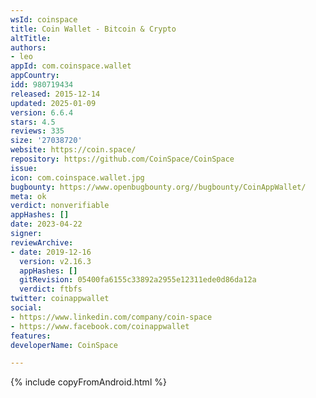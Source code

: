 ```yaml
---
wsId: coinspace
title: Coin Wallet - Bitcoin & Crypto
altTitle: 
authors:
- leo
appId: com.coinspace.wallet
appCountry: 
idd: 980719434
released: 2015-12-14
updated: 2025-01-09
version: 6.6.4
stars: 4.5
reviews: 335
size: '27038720'
website: https://coin.space/
repository: https://github.com/CoinSpace/CoinSpace
issue: 
icon: com.coinspace.wallet.jpg
bugbounty: https://www.openbugbounty.org//bugbounty/CoinAppWallet/
meta: ok
verdict: nonverifiable
appHashes: []
date: 2023-04-22
signer:
reviewArchive:
- date: 2019-12-16
  version: v2.16.3
  appHashes: []
  gitRevision: 05400fa6155c33892a2955e12311ede0d86da12a
  verdict: ftbfs
twitter: coinappwallet
social:
- https://www.linkedin.com/company/coin-space
- https://www.facebook.com/coinappwallet
features: 
developerName: CoinSpace

---
```


{% include copyFromAndroid.html %}
